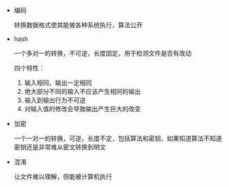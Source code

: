 * 编码

    转换数据格式使其能被各种系统执行，算法公开

* hash

    一个多对一的转换，不可逆，长度固定，用于检测文件是否有改动
    
    四个特性：
    1. 输入相同，输出一定相同
    2. 绝大部分不同的输入不应该产生相同的输出
    3. 输入到输出行为不可逆
    4. 对输入值的修改会导致输出产生巨大的改变
    
* 加密

    一个一对一的转换，可逆，长度不定，包括算法和密钥，如果知道算法不知道密钥还是非常难从密文转换到明文
    
* 混淆
    
    让文件难以理解，但能被计算机执行

